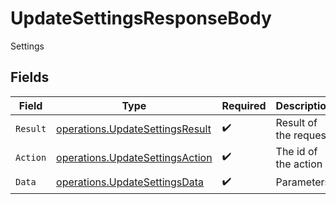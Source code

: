 # UpdateSettingsResponseBody

Settings


## Fields

| Field                                                                              | Type                                                                               | Required                                                                           | Description                                                                        |
| ---------------------------------------------------------------------------------- | ---------------------------------------------------------------------------------- | ---------------------------------------------------------------------------------- | ---------------------------------------------------------------------------------- |
| `Result`                                                                           | [operations.UpdateSettingsResult](../../models/operations/updatesettingsresult.md) | :heavy_check_mark:                                                                 | Result of the request                                                              |
| `Action`                                                                           | [operations.UpdateSettingsAction](../../models/operations/updatesettingsaction.md) | :heavy_check_mark:                                                                 | The id of the action                                                               |
| `Data`                                                                             | [operations.UpdateSettingsData](../../models/operations/updatesettingsdata.md)     | :heavy_check_mark:                                                                 | Parameters                                                                         |